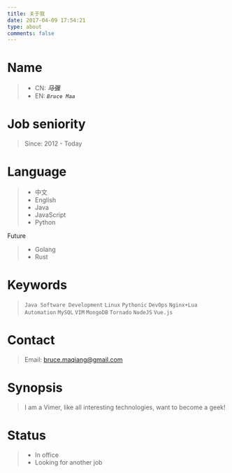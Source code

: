 ```yaml
---
title: 关于我
date: 2017-04-09 17:54:21
type: about
comments: false
---
```


# Name

> - CN: __*_马强_*__
> - EN: __*`Bruce Maa`*__

# Job seniority

> Since: 2012 - Today

# Language

> - 中文
> - English
> - Java
> - JavaScript
> - Python

Future

> - Golang
> - Rust

# Keywords

> `Java Software Development` `Linux` `Pythonic` `DevOps` `Nginx+Lua` `Automation` `MySQL` `VIM` `MongoDB` `Tornado` `NodeJS` `Vue.js`

# Contact

> Email: bruce.maqiang@gmail.com

# Synopsis

> I am a Vimer, like all interesting technologies, want to become a geek!

# Status

> - In office
> - Looking for another job
